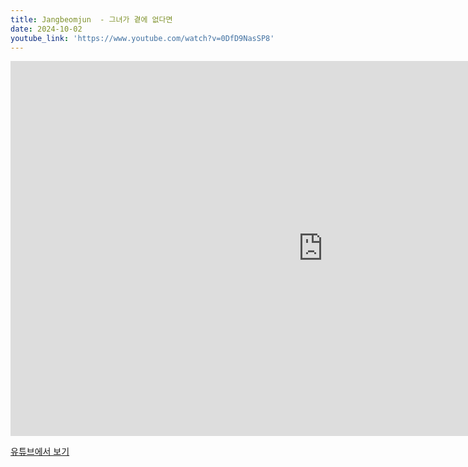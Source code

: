 ```yaml
---
title: Jangbeomjun  - 그녀가 곁에 없다면
date: 2024-10-02
youtube_link: 'https://www.youtube.com/watch?v=0DfD9NasSP8'
---
```


<iframe width="1000" height="600" src="https://www.youtube.com/embed/0DfD9NasSP8" frameborder="0" allow="accelerometer; autoplay; clipboard-write; encrypted-media; gyroscope; picture-in-picture" allowfullscreen></iframe>

[유튜브에서 보기](https://www.youtube.com/watch?v=0DfD9NasSP8)
